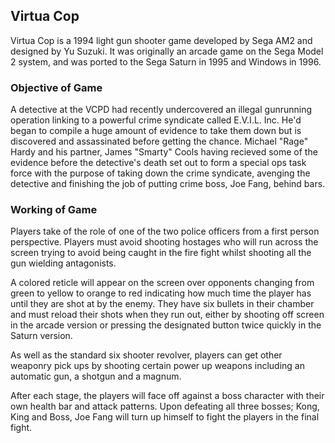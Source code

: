 ## Virtua Cop
 Virtua Cop is a 1994 light gun shooter game developed by Sega AM2 and designed by Yu Suzuki. 
 It was originally an arcade game on the Sega Model 2 system, and was ported to the Sega Saturn in 1995 and Windows in 1996. 

### Objective of Game
A detective at the VCPD had recently undercovered an illegal gunrunning operation linking to a powerful crime syndicate called E.V.I.L. Inc. 
He'd began to compile a huge amount of evidence to take them down but is discovered and assassinated before getting the chance.
Michael "Rage" Hardy and his partner, James "Smarty" Cools having recieved some of the evidence before the detective's death set out to form a
special ops task force with the purpose of taking down the crime syndicate, avenging the detective and finishing the job of putting crime boss, Joe Fang, behind bars.

### Working of Game
Players take of the role of one of the two police officers from a first person perspective. 
Players must avoid shooting hostages who will run across the screen trying to avoid being caught in the fire fight whilst shooting all the gun wielding antagonists.

A colored reticle will appear on the screen over opponents changing from green to yellow to orange to red indicating how much time the player has until they are shot at by the enemy.
They have six bullets in their chamber and must reload their shots when they run out, either by shooting off screen in the arcade version or pressing the designated button twice quickly in the Saturn version.

As well as the standard six shooter revolver, players can get other weaponry pick ups by shooting certain power up weapons including an automatic gun, a shotgun and a magnum.

After each stage, the players will face off against a boss character with their own health bar and attack patterns.
Upon defeating all three bosses; Kong, King and Boss, Joe Fang will turn up himself to fight the players in the final fight.
